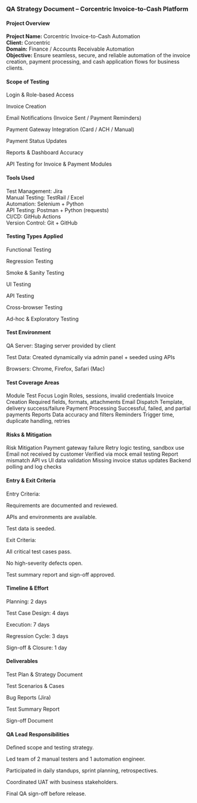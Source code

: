 ### QA Strategy Document – Corcentric Invoice-to-Cash Platform
#### Project Overview
**Project Name:** Corcentric Invoice-to-Cash Automation  
**Client:** Corcentric  
**Domain:** Finance / Accounts Receivable Automation  
**Objective:** Ensure seamless, secure, and reliable automation of the invoice creation, payment processing, and cash application flows for business clients.

#### Scope of Testing
Login & Role-based Access

Invoice Creation

Email Notifications (Invoice Sent / Payment Reminders)

Payment Gateway Integration (Card / ACH / Manual)

Payment Status Updates

Reports & Dashboard Accuracy

API Testing for Invoice & Payment Modules

#### Tools Used
Test Management:	Jira  
Manual Testing:	TestRail / Excel  
Automation:	Selenium + Python  
API Testing:	Postman + Python (requests)  
CI/CD:	GitHub Actions  
Version Control:	Git + GitHub  

#### Testing Types Applied
Functional Testing

Regression Testing

Smoke & Sanity Testing

UI Testing

API Testing

Cross-browser Testing

Ad-hoc & Exploratory Testing

#### Test Environment
QA Server: Staging server provided by client

Test Data: Created dynamically via admin panel + seeded using APIs

Browsers: Chrome, Firefox, Safari (Mac)

#### Test Coverage Areas
Module	Test Focus
Login	Roles, sessions, invalid credentials
Invoice Creation	Required fields, formats, attachments
Email Dispatch	Template, delivery success/failure
Payment Processing	Successful, failed, and partial payments
Reports	Data accuracy and filters
Reminders	Trigger time, duplicate handling, retries

#### Risks & Mitigation
Risk	Mitigation
Payment gateway failure	Retry logic testing, sandbox use
Email not received by customer	Verified via mock email testing
Report mismatch	API vs UI data validation
Missing invoice status updates	Backend polling and log checks

#### Entry & Exit Criteria
Entry Criteria:

Requirements are documented and reviewed.

APIs and environments are available.

Test data is seeded.

Exit Criteria:

All critical test cases pass.

No high-severity defects open.

Test summary report and sign-off approved.

#### Timeline & Effort
Planning: 2 days

Test Case Design: 4 days

Execution: 7 days

Regression Cycle: 3 days

Sign-off & Closure: 1 day

#### Deliverables
Test Plan & Strategy Document

Test Scenarios & Cases

Bug Reports (Jira)

Test Summary Report

Sign-off Document

#### QA Lead Responsibilities
Defined scope and testing strategy.

Led team of 2 manual testers and 1 automation engineer.

Participated in daily standups, sprint planning, retrospectives.

Coordinated UAT with business stakeholders.

Final QA sign-off before release.
